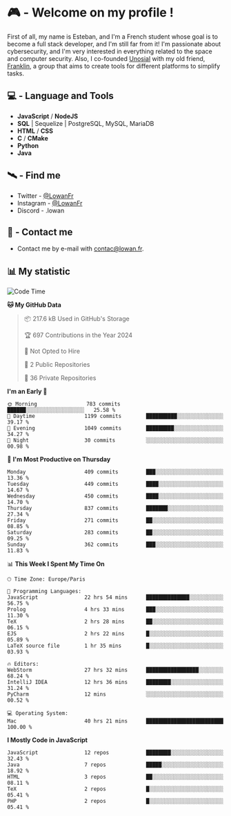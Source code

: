 # 🎮 - Welcome on my profile !
First of all, my name is Esteban, and I'm a French student whose goal is to become a full stack developer, and I'm still far from it!
I'm passionate about cybersecurity, and I'm very interested in everything related to the space and computer security.
Also, I co-founded [Unosial](https://github.com/Unosial) with my old friend, [Franklin](https://github.com/AbaFranklin/), a group that aims to create tools for different platforms to simplify tasks. 



## 💻 - Language and Tools
- **JavaScript** / **NodeJS**
- **SQL** | Sequelize | PostgreSQL, MySQL, MariaDB
- **HTML** / **CSS**
- **C** / **CMake**
- **Python**
- **Java**

## 🛰️ - Find me

 - Twitter - [@LowanFr](https://twitter.com/LowanFr/)
 - Instagram - [@LowanFr](https://instagram.com/LowanFr)
 - Discord -  .lowan
 
## 📡 - Contact me
 - Contact me by e-mail with [contac@lowan.fr](mailto:contact@lowan.fr).

## 📊 My statistic
<!--START_SECTION:waka-->
![Code Time](http://img.shields.io/badge/Code%20Time-1%2C097%20hrs%2055%20mins-blue)

**🐱 My GitHub Data** 

> 📦 217.6 kB Used in GitHub's Storage 
 > 
> 🏆 697 Contributions in the Year 2024
 > 
> 🚫 Not Opted to Hire
 > 
> 📜 2 Public Repositories 
 > 
> 🔑 36 Private Repositories 
 > 
**I'm an Early 🐤** 

```text
🌞 Morning                783 commits         ██████░░░░░░░░░░░░░░░░░░░   25.58 % 
🌆 Daytime                1199 commits        ██████████░░░░░░░░░░░░░░░   39.17 % 
🌃 Evening                1049 commits        █████████░░░░░░░░░░░░░░░░   34.27 % 
🌙 Night                  30 commits          ░░░░░░░░░░░░░░░░░░░░░░░░░   00.98 % 
```
📅 **I'm Most Productive on Thursday** 

```text
Monday                   409 commits         ███░░░░░░░░░░░░░░░░░░░░░░   13.36 % 
Tuesday                  449 commits         ████░░░░░░░░░░░░░░░░░░░░░   14.67 % 
Wednesday                450 commits         ████░░░░░░░░░░░░░░░░░░░░░   14.70 % 
Thursday                 837 commits         ███████░░░░░░░░░░░░░░░░░░   27.34 % 
Friday                   271 commits         ██░░░░░░░░░░░░░░░░░░░░░░░   08.85 % 
Saturday                 283 commits         ██░░░░░░░░░░░░░░░░░░░░░░░   09.25 % 
Sunday                   362 commits         ███░░░░░░░░░░░░░░░░░░░░░░   11.83 % 
```


📊 **This Week I Spent My Time On** 

```text
🕑︎ Time Zone: Europe/Paris

💬 Programming Languages: 
JavaScript               22 hrs 54 mins      ██████████████░░░░░░░░░░░   56.75 % 
Prolog                   4 hrs 33 mins       ███░░░░░░░░░░░░░░░░░░░░░░   11.30 % 
TeX                      2 hrs 28 mins       ██░░░░░░░░░░░░░░░░░░░░░░░   06.15 % 
EJS                      2 hrs 22 mins       █░░░░░░░░░░░░░░░░░░░░░░░░   05.89 % 
LaTeX source file        1 hr 35 mins        █░░░░░░░░░░░░░░░░░░░░░░░░   03.93 % 

🔥 Editors: 
WebStorm                 27 hrs 32 mins      █████████████████░░░░░░░░   68.24 % 
IntelliJ IDEA            12 hrs 36 mins      ████████░░░░░░░░░░░░░░░░░   31.24 % 
PyCharm                  12 mins             ░░░░░░░░░░░░░░░░░░░░░░░░░   00.52 % 

💻 Operating System: 
Mac                      40 hrs 21 mins      █████████████████████████   100.00 % 
```

**I Mostly Code in JavaScript** 

```text
JavaScript               12 repos            ████████░░░░░░░░░░░░░░░░░   32.43 % 
Java                     7 repos             █████░░░░░░░░░░░░░░░░░░░░   18.92 % 
HTML                     3 repos             ██░░░░░░░░░░░░░░░░░░░░░░░   08.11 % 
TeX                      2 repos             █░░░░░░░░░░░░░░░░░░░░░░░░   05.41 % 
PHP                      2 repos             █░░░░░░░░░░░░░░░░░░░░░░░░   05.41 % 
```




<!--END_SECTION:waka-->
